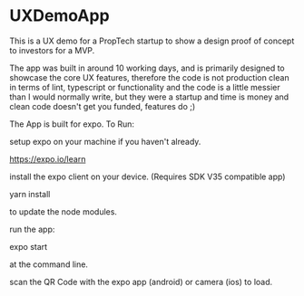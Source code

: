 # UXDemoApp

This is a UX demo for a PropTech startup to show a design proof of concept to investors for a MVP.

The app was built in around 10 working days, and is primarily designed to showcase the core UX features, therefore the code is not production clean in terms of lint, typescript or functionality and the code is a little messier than I would normally write, but they were a startup and time is money and clean code doesn't get you funded, features do ;)

The App is built for expo. To Run:

setup expo on your machine if you haven't already.

https://expo.io/learn

install the expo client on your device. (Requires SDK V35 compatible app)


yarn install

to update the node modules.

run the app:

expo start

at the command line.

scan the QR Code with the expo app (android) or camera (ios) to load.





